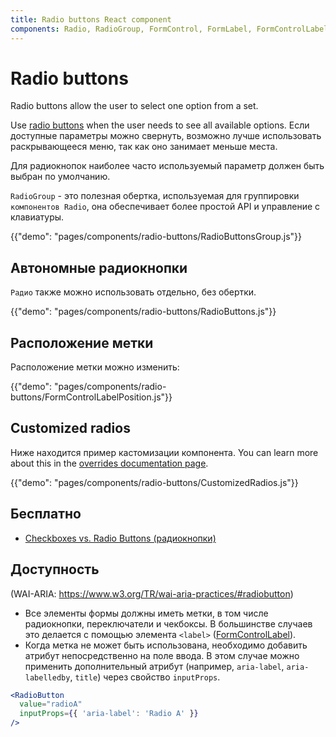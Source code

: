 ```yaml
---
title: Radio buttons React component
components: Radio, RadioGroup, FormControl, FormLabel, FormControlLabel
---
```


# Radio buttons

<p class="description">Radio buttons allow the user to select one option from a set.</p>

Use [radio buttons](https://material.io/design/components/selection-controls.html#radio-buttons) when the user needs to see all available options. Если доступные параметры можно свернуть, возможно лучше использовать раскрывающееся меню, так как оно занимает меньше места.

Для радиокнопок наиболее часто используемый параметр должен быть выбран по умолчанию.

`RadioGroup` - это полезная обертка, используемая для группировки `компонентов Radio`, она обеспечивает более простой API и управление с клавиатуры.

{{"demo": "pages/components/radio-buttons/RadioButtonsGroup.js"}}

## Автономные радиокнопки

`Радио` также можно использовать отдельно, без обертки.

{{"demo": "pages/components/radio-buttons/RadioButtons.js"}}

## Расположение метки

Расположение метки можно изменить:

{{"demo": "pages/components/radio-buttons/FormControlLabelPosition.js"}}

## Customized radios

Ниже находится пример кастомизации компонента. You can learn more about this in the [overrides documentation page](/customization/components/).

{{"demo": "pages/components/radio-buttons/CustomizedRadios.js"}}

## Бесплатно

- [Checkboxes vs. Radio Buttons (радиокнопки)](https://www.nngroup.com/articles/checkboxes-vs-radio-buttons/)

## Доступность

(WAI-ARIA: https://www.w3.org/TR/wai-aria-practices/#radiobutton)

- Все элементы формы должны иметь метки, в том числе радиокнопки, переключатели и чекбоксы. В большинстве случаев это делается с помощью элемента `<label>` ([FormControlLabel](/api/form-control-label/)).
- Когда метка не может быть использована, необходимо добавить атрибут непосредственно на поле ввода. В этом случае можно применить дополнительный атрибут (например, `aria-label`, `aria-labelledby`, `title`) через свойство `inputProps`.

```jsx
<RadioButton
  value="radioA"
  inputProps={{ 'aria-label': 'Radio A' }}
/>
```